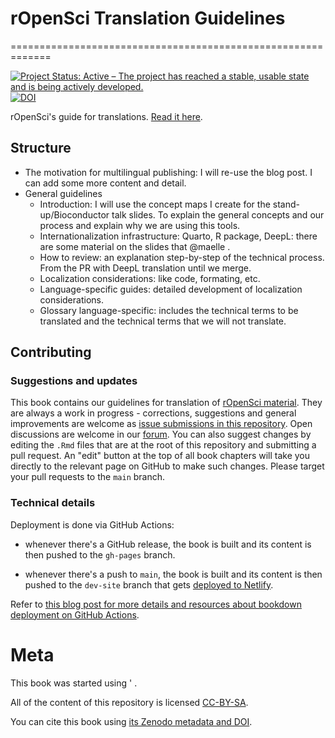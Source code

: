 # rOpenSci Translation Guidelines

=============================================================

[![Project Status: Active – The project has reached a stable, usable state and is being actively developed.](https://www.repostatus.org/badges/latest/active.svg)](https://www.repostatus.org/#active) 
[![DOI](https://zenodo.org/badge/126815002.svg)]()

rOpenSci's guide for translations. [Read it here](translationguide.ropensci.org).

## Structure

* The motivation for multilingual publishing: I will re-use the blog post. I can add some more content and detail.
* General guidelines
  - Introduction: I will use the concept maps I create for the stand-up/Bioconductor talk slides. To explain the general concepts and our process and explain why we are using this tools.
  - Internationalization infrastructure: Quarto, R package, DeepL: there are some material on the slides that @maelle .
  - How to review: an explanation step-by-step of the technical process. From the PR with DeepL translation until we merge. 
  - Localization considerations: like code, formating, etc.
  - Language-specific guides: detailed development of localization considerations.
  - Glossary language-specific: includes the technical terms to be translated and the technical terms that we will not translate.

## Contributing

### Suggestions and updates

This book contains our guidelines for translation of [rOpenSci material](). They are always a work in progress - corrections, suggestions and general improvements are welcome as [issue submissions in this repository](https://github.com/ropensci-review-tools/translation_guide). Open discussions are welcome in our [forum](https://discuss.ropensci.org/). You can also suggest changes by editing the `.Rmd` files that are at the root of this repository and submitting a pull request.  An "edit" button at the top of all book chapters will take you directly to the relevant page on GitHub to make such changes. Please target your pull requests to the `main` branch.

### Technical details

Deployment is done via GitHub Actions: 

* whenever there's a GitHub release, the book is built and its content is then pushed to the `gh-pages` branch.

* whenever there's a push to `main`, the book is built and its content is then pushed to the `dev-site` branch that gets [deployed to Netlify]().

Refer to [this blog post for more details and resources about bookdown deployment on GitHub Actions](https://ropensci.org/blog/2020/04/07/bookdown-learnings/#5-how-to-deploy-a-preview-of-the-book-for-pull-requests).


# Meta

This book was started using []()' []().

All of the content of this repository is licensed 
[CC-BY-SA](https://creativecommons.org/licenses/by-sa/4.0/).

You can cite this book using [its Zenodo metadata and DOI]().

